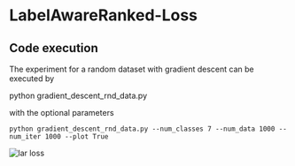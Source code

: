 # LabelAwareRanked-Loss
## Code execution
The experiment for a random dataset with gradient descent can be executed by
<p>python gradient_descent_rnd_data.py </p>
with the optional parameters
<pre><code>python gradient_descent_rnd_data.py --num_classes 7 --num_data 1000 --num_iter 1000 --plot True
</code></pre>


![lar loss](figures/label-aware-ranked_loss.svg)
